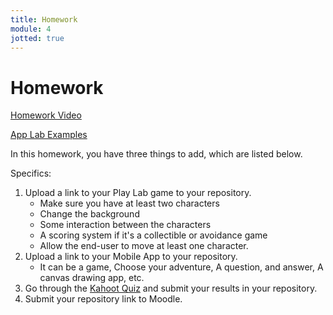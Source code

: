 ```yaml
---
title: Homework
module: 4
jotted: true
---
```


# Homework

<p><a href="//www.youtube.com/embed/49uqz6vt0aA" data-lity>Homework Video</a></p>

<p>
<a href="https://github.com/Montana-Media-Arts/120_CreativeCoding1-Fall2022-Samples/tree/main/Homework%204" target="_blank">App Lab Examples</a>
</p>

In this homework, you have three things to add, which are listed below.

Specifics:

1. Upload a link to your Play Lab game to your repository.
   * Make sure you have at least two characters
   * Change the background
   * Some interaction between the characters
   * A scoring system if it's a collectible or avoidance game
   * Allow the end-user to move at least one character. 
2. Upload a link to your Mobile App to your repository.
   * It can be a game, Choose your adventure, A question, and answer, A canvas drawing app, etc.
3. Go through the <a href="https://kahoot.it/challenge/02987090?challenge-id=84387498-97d5-4d82-ae4e-eabb1c94cf58_1661879000613" target="_blank_">Kahoot Quiz</a> and submit your results in your repository.
4. Submit your repository link to Moodle.